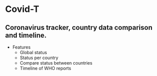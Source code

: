 # Covid-T
## Coronavirus tracker, country data comparison and timeline.

- Features
  - Global status
  - Status per country
  - Compare status between countries
  - Timeline of WHO reports
